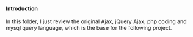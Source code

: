 #### Introduction

In this folder, I just review the original Ajax, jQuery Ajax, php coding and mysql query language, which is the base for the following project.